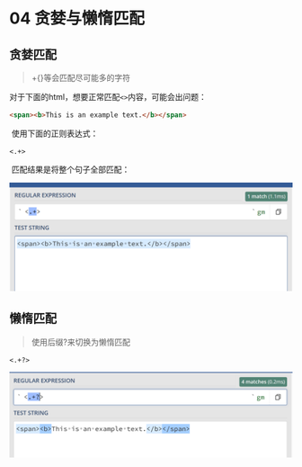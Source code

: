 # 04 贪婪与懒惰匹配

## 贪婪匹配

> +{}等会匹配尽可能多的字符

​	对于下面的html，想要正常匹配`<>`内容，可能会出问题：

```html
<span><b>This is an example text.</b></span>
```

​	使用下面的正则表达式：

```regex
<.+>
```

​	匹配结果是将整个句子全部匹配：

<img src="./assets/image-20240123121546991.png" alt="image-20240123121546991" style="zoom: 50%;" />

## 懒惰匹配

> 使用后缀?来切换为懒惰匹配

```regex
<.+?>
```

<img src="./assets/image-20240123121831778.png" alt="image-20240123121831778" style="zoom:50%;" />